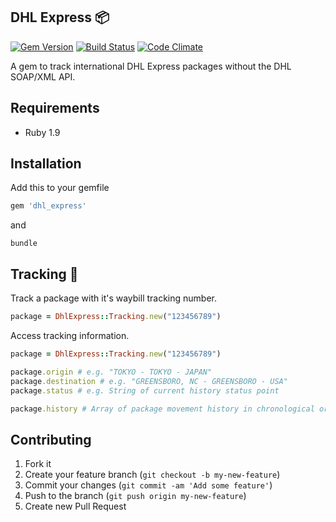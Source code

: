 ## DHL Express :package:
[![Gem Version](https://badge.fury.io/rb/dhl_express.svg)](http://badge.fury.io/rb/dhl_express) [![Build Status](https://travis-ci.org/SebastianSzturo/dhl_express.svg?branch=master)](https://travis-ci.org/SebastianSzturo/dhl_express) [![Code Climate](https://codeclimate.com/github/SebastianSzturo/dhl_express/badges/gpa.svg)](https://codeclimate.com/github/SebastianSzturo/dhl_express)

A gem to track international DHL Express packages without the DHL SOAP/XML API.

## Requirements
-  Ruby 1.9

## Installation

Add this to your gemfile

```ruby
gem 'dhl_express'
```

and

```
bundle
```

## Tracking :round_pushpin:

Track a package with it's waybill tracking number.

```ruby
package = DhlExpress::Tracking.new("123456789")
```

Access tracking information.

```ruby
package = DhlExpress::Tracking.new("123456789")

package.origin # e.g. "TOKYO - TOKYO - JAPAN"
package.destination # e.g. "GREENSBORO, NC - GREENSBORO - USA" 
package.status # e.g. String of current history status point

package.history # Array of package movement history in chronological order
```

## Contributing

1. Fork it
2. Create your feature branch (`git checkout -b my-new-feature`)
3. Commit your changes (`git commit -am 'Add some feature'`)
4. Push to the branch (`git push origin my-new-feature`)
5. Create new Pull Request
